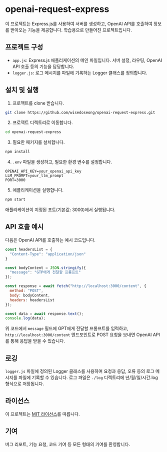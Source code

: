 # openai-request-express

이 프로젝트는 Express.js를 사용하여 서버를 생성하고, OpenAI API를 호출하여 정보를 받아오는 기능을 제공합니다. 학습용으로 만들어진 프로젝트입니다.

## 프로젝트 구성

- `app.js`: Express.js 애플리케이션의 메인 파일입니다. 서버 설정, 라우팅, OpenAI API 호출 등의 기능을 담당합니다.
- `logger.js`: 로그 메시지를 파일에 기록하는 Logger 클래스를 정의합니다.

## 설치 및 실행

1. 프로젝트를 clone 받습니다.

```bash
git clone https://github.com/wisedoseong/openai-request-express.git
```

2. 프로젝트 디렉토리로 이동합니다.

```bash
cd openai-request-express
```

3. 필요한 패키지를 설치합니다.

```bash
npm install
```

4. `.env` 파일을 생성하고, 필요한 환경 변수를 설정합니다.

```
OPENAI_API_KEY=your_openai_api_key
LLM_PROMPT=your_llm_prompt
PORT=3000
```

5. 애플리케이션을 실행합니다.

```bash
npm start
```

애플리케이션이 지정된 포트(기본값: 3000)에서 실행됩니다.

## API 호출 예시

다음은 OpenAI API를 호출하는 예시 코드입니다.

```javascript
const headersList = {
  "Content-Type": "application/json"
}

const bodyContent = JSON.stringify({
  "message": "GTP에게 전달할 프롬프트"
});

const response = await fetch("http://localhost:3000/content", {
  method: "POST",
  body: bodyContent,
  headers: headersList
});

const data = await response.text();
console.log(data);
```

위 코드에서 `message` 필드에 GPT에게 전달할 프롬프트를 입력하고, `http://localhost:3000/content` 엔드포인트로 POST 요청을 보내면 OpenAI API를 통해 응답을 받을 수 있습니다.

## 로깅

`logger.js` 파일에 정의된 Logger 클래스를 사용하여 요청과 응답, 오류 등의 로그 메시지를 파일에 기록할 수 있습니다. 로그 파일은 `./log` 디렉토리에 년/월/일/시간.log 형식으로 저장됩니다.

## 라이선스

이 프로젝트는 [MIT 라이선스](LICENSE)를 따릅니다.

## 기여

버그 리포트, 기능 요청, 코드 기여 등 모든 형태의 기여를 환영합니다.
